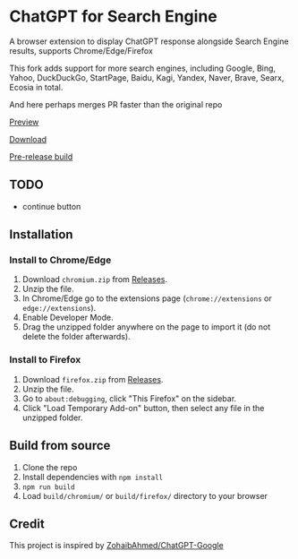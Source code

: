 # ChatGPT for Search Engine

A browser extension to display ChatGPT response alongside Search Engine results, supports Chrome/Edge/Firefox

This fork adds support for more search engines, including Google, Bing, Yahoo, DuckDuckGo, StartPage, Baidu, Kagi, Yandex, Naver, Brave, Searx, Ecosia in total.

And here perhaps merges PR faster than the original repo

[Preview](./screenshot/README.md)

[Download](https://github.com/josStorer/chat-gpt-search-engine-extension/releases)

[Pre-release build](https://github.com/josStorer/chat-gpt-search-engine-extension/actions)

## TODO
 - continue button

## Installation

### Install to Chrome/Edge

1. Download `chromium.zip` from [Releases](https://github.com/josStorer/chat-gpt-search-engine-extension/releases).
2. Unzip the file.
3. In Chrome/Edge go to the extensions page (`chrome://extensions` or `edge://extensions`).
4. Enable Developer Mode.
5. Drag the unzipped folder anywhere on the page to import it (do not delete the folder afterwards).

### Install to Firefox

1. Download `firefox.zip` from [Releases](https://github.com/josStorer/chat-gpt-search-engine-extension/releases).
2. Unzip the file.
3. Go to `about:debugging`, click "This Firefox" on the sidebar.
4. Click "Load Temporary Add-on" button, then select any file in the unzipped folder.

## Build from source

1. Clone the repo
2. Install dependencies with `npm install`
3. `npm run build`
4. Load `build/chromium/` or `build/firefox/` directory to your browser

## Credit

This project is inspired by [ZohaibAhmed/ChatGPT-Google](https://github.com/ZohaibAhmed/ChatGPT-Google)
